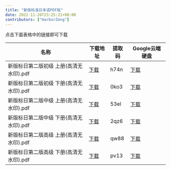 ```yaml
---
title: "新版标准日本语PDF版"
date: 2022-11-26T23:25:21+08:00
contributors: ["HarborZeng"]
---
```


点击下面表格中的链接即可下载

| 名称                                    | 下载地址                                     | 提取码 | Google云端硬盘                                               |
| --------------------------------------- | -------------------------------------------- | ------ | ------------------------------------------------------------ |
| 新版标日第二版初级 上册(高清无水印).pdf | [下载](https://www.alipan.com/s/xWSSfiRXeug) | h74n   | [下载](https://drive.google.com/file/d/1tHR8uxbbFvN1B0hwmM-XacoT5J3uFaZU/view?usp=sharing) |
| 新版标日第二版初级 下册(高清无水印).pdf | [下载](https://www.alipan.com/s/NDRPUtb9X1j) | 0ko3   | [下载](https://drive.google.com/file/d/1Nhx3NOzEe4E8FdAZaySE1MwBRJKW7Ho5/view?usp=sharing) |
| 新版标日第二版中级 上册(高清无水印).pdf | [下载](https://www.alipan.com/s/BTh6G6B1V9H) | 53el   | [下载](https://drive.google.com/file/d/1khd3dkeLbNJypa0YOVyLWNSv45qYQqZQ/view?usp=sharing) |
| 新版标日第二版中级 下册(高清无水印).pdf | [下载](https://www.alipan.com/s/EkPLMJrq2m5) | 2qz6   | [下载](https://drive.google.com/file/d/1J4dX6YStrO29DSwZ9jOT33ka4dutet5i/view?usp=sharing) |
| 新版标日第二版高级 上册(高清无水印).pdf | [下载](https://www.alipan.com/s/js4H8mRs7yD) | qw88   | [下载](https://drive.google.com/file/d/1qL6x-SJ9ATSJ6dHfvhutpxc1OUdVvRwx/view?usp=sharing) |
| 新版标日第二版高级 下册(高清无水印).pdf | [下载](https://www.alipan.com/s/fSBzND8ZvP4) | pv13   | [下载](https://drive.google.com/file/d/1IIxNQ9wK9AOkNW_AuqIcg6GnZhJgAkCE/view?usp=sharing) |

